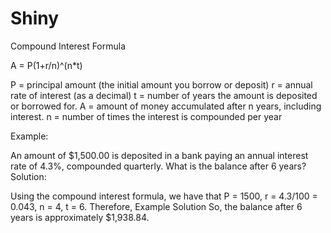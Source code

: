 Shiny
=====

Compound Interest Formula

A = P(1+r/n)^(n*t)
 
P = principal amount (the initial amount you borrow or deposit)
r  = annual rate of interest (as a decimal)
t  = number of years the amount is deposited or borrowed for.
A = amount of money accumulated after n years, including interest.
n  =  number of times the interest is compounded per year 
 
 

Example:

An amount of $1,500.00 is deposited in a bank paying an annual interest rate of 4.3%, compounded quarterly. What is the balance after 6 years?
Solution:

Using the compound interest formula, we have that
P = 1500, r = 4.3/100 = 0.043, n = 4, t = 6. Therefore,
Example Solution
So, the balance after 6 years is approximately $1,938.84.
